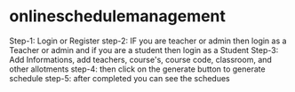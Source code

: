 # onlineschedulemanagement
Step-1: Login or Register
step-2: IF you are teacher or admin then login as a Teacher or admin and if you are a student then login as a Student
Step-3: Add Informations, add teachers, course's, course code, classroom, and other allotments
step-4: then click on the generate button to generate schedule
step-5: after completed you can see the schedues
